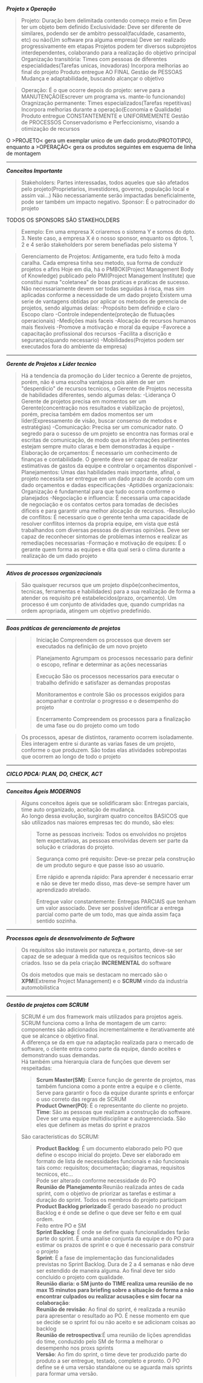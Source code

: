 ***Projeto x Operação***
>Projeto:
    Duração bem delimitada contendo começo meio e fim
    Deve ter um objeto bem definido
    Exclusividade: Deve ser diferente de similares, podendo ser de ambitro pessoal(faculdade, casamento, etc) ou não(Um software pra alguma empresa)
    Deve ser realizado progressivamente em etapas
    Projetos podem ter diversos subprojetos interdependentes, colaborando para a realização do objetivo principal
    Organização transitória: Times com pessoas de diferentes especialidades(Tarefas unicas, inovadoras)
    Incorpora melhorias ao final do projeto
    Produto entregue AO FINAL
    Gestão de PESSOAS
    Mudança e adaptabilidade, buscando alcançar o objetivo

>Operação:
    É o que ocorre depois do projeto: serve para a MANUTENÇÃO(Escrever um programa vs. mante-lo funcionando)
    Oragnização permanente: Times especializados(Tarefas repetitivas)
    Incorpora melhorias durante a operação(Economia e Qualidade)
    Produto entregue CONSTANTEMENTE e UNIFORMEMENTE
    Gestão de PROCESSOS
    Conservadorismo e Perfeccionismo, visando a otimização de recursos


O >PROJETO< gera um exemplar unico de um dado produto(PROTOTIPO), enquanto a >OPERAÇÃO< gera os produtos seguintes em esquema de linha de montagem 
***
***Conceitos Importante***
>Stakeholders:
    Partes interessadas, todos aqueles que são afetados pelo projeto(Proprietarios, investidores, governo, população local e assim vai...)
    Não necessariamente serão impactadas beneficialmente, pode ser também um impacto negativo.
>Sponsor:
    É o patrocinador do projeto

TODOS OS SPONSORS SÃO STAKEHOLDERS
>Exemplo:
    Em uma empresa X criaremos o sistema Y e somos do dpto. 3. Neste caso, a empresa X é o nosso sponsor, enquanto os dptos. 1, 2 e 4 serão stakeholders por serem benefiadas pelo sistema Y

>Gerenciamento de Projetos:
    Antigamente, era tudo feito à moda caralha. Cada empresa tinha seu metodo, sua forma de conduzir projetos e afins
    Hoje em dia, há o PMBOK(Project Management Body of Knowledge) publicado pelo PMI(Project Management Institute) que constitui numa "coletanea" de boas praticas e praticas de sucesso.
    Não necessariamente devem ser todas seguidas à risca, mas sim aplicadas conforme a necessidade de um dado projeto
    Existem uma serie de vantagens obtidas por aplicar os metodos de gerencia de projetos, sendo algumas delas:
        -Propósito bem definido e claro
        -Escopo claro
        -Controle independente(proteção de flutuações operacionais)
        -Medições mais faceis
        -Alocação de recursos humanos mais flexiveis
        -Promove a motivação e moral da equipe
        -Favorece a capacitação profissional dos recursos
        -Facilita a discrição e segurança(quando necessario)
        -Mobilidades(Projetos podem ser executados fora do ambiente da empresa)
***
***Gerente de Projetos x Líder tecnico***
>Há a tendencia da promoção do Líder tecnico a Gerente de projetos, porém, não é uma escolha vantajosa pois além de ser um "desperdicio" de recursos tecnicos, o Gerente de Projetos necessita de habilidades diferentes,
>sendo algumas delas:
    -Liderança
        O Gerente de projetos precisa em momentos ser um Gerente(concentração nos resultados e viabilização de projetos), porém, precisa também em dados momentos
        ser um líder(Expressamento de visão, buscar consenso de metodos e estratégias)
    -Comunicação:
        Precisa ser um comunicador nato. O segredo para o sucesso de um projeto se encontra nas formas oral e escritas de comunicação, de modo que as informações pertinentes estejam sempre muito claras e bem demonstradas à equipe
    -Elaboração de orçamentos:
        É necessario um conhecimento de finanças e contabilidade. O gerente deve ser capaz de realizar estimativas de gastos da equipe e controlar o orçamentos disponivel
    -Planejamentos:
        Umas das habilidades mais importante, afinal, o projeto necessita ser entregue em um dado prazo de acordo com um dado orçamentos e dadas especificações
    -Aptidões organizacionais:
        Organização é fundamental para que tudo ocorra conforme o planejados
    -Negociação e influencia:
        É necessaria uma capacidade de negociação e os contatos certos para tomadas de decisões dificeis e para garantir uma melhor alocação de recursos.
    -Resolução de conflitos:
        É necessario que o gerente tenha uma capacidade de resolver conflitos internos da propria equipe, em vista que está trabalhandos com diversas pessoas
        de diversas opiniões. Deve ser capaz de reconhecer sintomas de problemas internos e realizar as remediações necessarias
    -Formação e motivação de equipes:
        É o gerante quem forma as equipes e dita qual será o clima durante a realização de um dado projeto                    

***
***Ativos de processos organizacionais***
>São quaisquer recursos que um projeto dispõe(conhecimentos, tecnicas, ferramentas e habilidades) para a sua realização de forma a atender os requisito pré estabelecidos(prazo, orçamento).
>Um processo é um conjunto de atividades que, quando cumpridas na ordem apropriada, atingem um objetivo predefinido.
***
***Boas práticas de gerenciamento de projetos***
>>Iniciação
    Compreendem os processos que devem ser executados na definição de um novo projeto
>    
>>Planejamento
    Agrumpam os processos necessario para definir o escopo, refinar e determinar as ações necessarias
>    
>>Execução
    São os processos necessarios para executar o trabalho definido e satisfazer as demandas propostas
>    
>>Monitoramentos e controle
    São os processos exigidos para acompanhar e controlar o progresso e o desempenho do projeto
>
>>Encerramento 
    Compreendem os processos para a finalização de uma fase ou do projeto como um todo

>Os processos, apesar de distintos, raramento ocorrem isoladamente. Eles interagem entre si durante as varias fases de um projeto, conforme o que produzem. São todas elas atividades sobrepostas que ocorrem ao longo de todo o projeto
***
***CICLO PDCA: PLAN, DO, CHECK, ACT***
***
***Conceitos Ágeis MODERNOS***
>Alguns conceitos ágeis que se solidificaram são: Entregas parciais, time auto organizado, aceitação de mudança.<br>
Ao longo dessa evolução, surgiram quatro conceitos BASICOS que são utilizados nas maiores empresas tec do mundo, são eles:<br>
>>Torne as pessoas incriveis: Todos os envolvidos no projetos tem expectativas, as pessoas envolvidas devem ser parte da solução e criadoras do projeto.<br>
>
>>Segurança como pré requisito: Deve-se prezar pela construção de um produto seguro e que passe isso ao usuario.<br>
>
>>Erre rápido e aprenda rápido: Para aprender é necessario errar e não se deve ter medo disso, mas deve-se sempre haver um aprendizado atrelado.<br>
>
>>Entregue valor constantemente: Entregas PARCIAIS que tenham um valor associado. Deve ser possivel identificar a entrega parcial como parte de um todo, mas que ainda assim faça sentido sozinha.<br>
***
***Processos ageis de desenvolvimento de Software***
>Os requisitos são instaveis por natureza e, portanto, deve-se ser capaz de se adequar à medida que os requisitos tecnicos são criados. Isso se da pela criação <strong>INCREMENTAL</strong> do software
>
>Os dois metodos que mais se destacam no mercado são o <strong>XPM</strong>(Extreme Project Management) e o <strong>SCRUM</strong> vindo da industria automobilistica
***
***Gestão de projetos com SCRUM***
>SCRUM é um dos framework mais utilizados para projetos ageis. SCRUM funciona como a linha de montagem de um carro: componentes são adicionados incrementalmente e iterativamente até que se alcance o objetivo final.<br> A diferença se da em que na adaptação realizada para o mercado de software, o cliente entra como parte da equipe, dando aceites e demonstrando suas demandas.<br>Há também uma hierarquia clara de funções que devem ser respeitadas:
>><strong>Scrum Master(SM)</strong>: Exerce função de gerente de projetos, mas também funciona como a ponte entre a equipe e o cliente. Serve para garantir o foco da equipe durante sprints e enforçar o uso correto das regras de SCRUM<br><strong>Product Owner(PO)</strong>: É o representante do cliente no projeto.<br><strong>Time</strong>: São as pessoas que realizam a construção do software. Deve ser uma equipe multidisciplinar e autogerenciada. São eles que definem as metas do sprint e prazos<br>
>
>São caracteristicas do SCRUM:
>><strong>Product Backlog</strong>: É um documento elaborado pelo PO que define o escopo inicial do projeto. Deve ser elaborado em formato de lista de necessidades funcionais e não funcionais tais como: requisitos; documentação; diagramas, requisitos tecnicos, etc... <br>Pode ser alterado conforme necessidade do PO<br>
>><strong>Reunião de Planejamento</strong>:Reunião realizada antes de cada sprint, com o objetivo de priorizar as tarefas e estimar a duração do sprint. Todos os membros do projeto participam<br>
>><strong>Product Backlog priorizado</strong>:É gerado baseado no product Backlog e é onde se define o que deve ser feito e em qual ordem.<br>Feito entre PO e SM<br>
>><strong>Sprint Backlog</strong>: É onde se define quais funcionalidades farão parte do sprint. É uma analise conjunta da equipe e do PO para estimar os prazos de sprint e o que é necessario para construir o projeto<br>
>><strong>Sprint</strong>: É a fase de implementação das funcionalidades previstas no Sprint Backlog. Dura de 2 a 4 semanas e não deve ser estendido de maneira alguma. Ao final deve ter sido concluido o projeto com qualidade.<br>
>><strong>Reunião diaria: o SM junto do TIME realiza uma reunião de no max 15 minutos para briefing sobre a situação de forma a não encontrar culpados ou realizar acusações e sim focar na colaboração</strong>:<br>
>><strong>Reunião de revisão</strong>: Ao final do sprint, é realizada a reunião para apresentar o resultado ao PO. É nesse momento em que se decide se o sprint foi ou não aceito e se adicionam coisas ao backlog<br>
>><strong>Reunião de retrospectiva</strong>:É uma reunião de lições aprendidas do time, conduzido pelo SM de forma a melhorar o desempenho nos proxs sprints<br>
>><strong>Versão</strong>: Ao fim do sprint, o time deve ter produzido parte do produto a ser entregue, testado, completo e pronto. O PO define se é uma versão standalone ou se aguarda mais sprints para formar uma versão.<br>